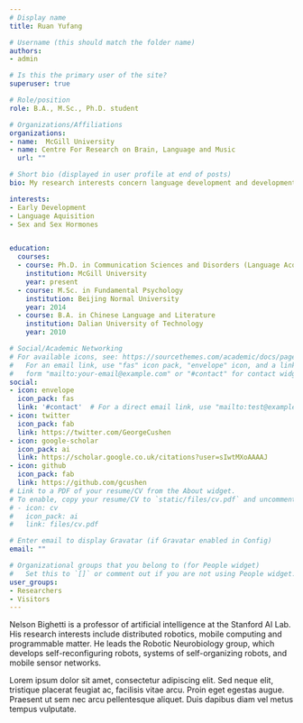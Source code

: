 ```yaml
---
# Display name
title: Ruan Yufang

# Username (this should match the folder name)
authors:
- admin

# Is this the primary user of the site?
superuser: true

# Role/position
role: B.A., M.Sc., Ph.D. student

# Organizations/Affiliations
organizations:
- name:  McGill University
- name: Centre For Research on Brain, Language and Music
  url: ""

# Short bio (displayed in user profile at end of posts)
bio: My research interests concern language development and developmental disorders. Currently my research focuses on how language input facilitate language acquisition in infancy and how sex hormones shapes one’s developmental trajectory.

interests:
- Early Development
- Language Aquisition
- Sex and Sex Hormones


education:
  courses:
  - course: Ph.D. in Communication Sciences and Disorders (Language Acquisition)
    institution: McGill University
    year: present
  - course: M.Sc. in Fundamental Psychology
    institution: Beijing Normal University
    year: 2014
  - course: B.A. in Chinese Language and Literature
    institution: Dalian University of Technology
    year: 2010

# Social/Academic Networking
# For available icons, see: https://sourcethemes.com/academic/docs/page-builder/#icons
#   For an email link, use "fas" icon pack, "envelope" icon, and a link in the
#   form "mailto:your-email@example.com" or "#contact" for contact widget.
social:
- icon: envelope
  icon_pack: fas
  link: '#contact'  # For a direct email link, use "mailto:test@example.org".
- icon: twitter
  icon_pack: fab
  link: https://twitter.com/GeorgeCushen
- icon: google-scholar
  icon_pack: ai
  link: https://scholar.google.co.uk/citations?user=sIwtMXoAAAAJ
- icon: github
  icon_pack: fab
  link: https://github.com/gcushen
# Link to a PDF of your resume/CV from the About widget.
# To enable, copy your resume/CV to `static/files/cv.pdf` and uncomment the lines below.
# - icon: cv
#   icon_pack: ai
#   link: files/cv.pdf

# Enter email to display Gravatar (if Gravatar enabled in Config)
email: ""

# Organizational groups that you belong to (for People widget)
#   Set this to `[]` or comment out if you are not using People widget.
user_groups:
- Researchers
- Visitors
---
```


Nelson Bighetti is a professor of artificial intelligence at the Stanford AI Lab. His research interests include distributed robotics, mobile computing and programmable matter. He leads the Robotic Neurobiology group, which develops self-reconfiguring robots, systems of self-organizing robots, and mobile sensor networks.

Lorem ipsum dolor sit amet, consectetur adipiscing elit. Sed neque elit, tristique placerat feugiat ac, facilisis vitae arcu. Proin eget egestas augue. Praesent ut sem nec arcu pellentesque aliquet. Duis dapibus diam vel metus tempus vulputate.
